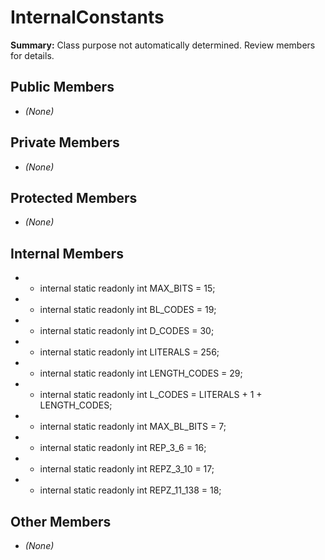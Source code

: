 # InternalConstants

**Summary:** Class purpose not automatically determined. Review members for details.

## Public Members
- *(None)*

## Private Members
- *(None)*

## Protected Members
- *(None)*

## Internal Members
- - internal static readonly int MAX_BITS = 15;
- - internal static readonly int BL_CODES = 19;
- - internal static readonly int D_CODES = 30;
- - internal static readonly int LITERALS = 256;
- - internal static readonly int LENGTH_CODES = 29;
- - internal static readonly int L_CODES = LITERALS + 1 + LENGTH_CODES;
- - internal static readonly int MAX_BL_BITS = 7;
- - internal static readonly int REP_3_6 = 16;
- - internal static readonly int REPZ_3_10 = 17;
- - internal static readonly int REPZ_11_138 = 18;

## Other Members
- *(None)*
